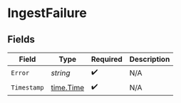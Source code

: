 # IngestFailure


## Fields

| Field                                     | Type                                      | Required                                  | Description                               |
| ----------------------------------------- | ----------------------------------------- | ----------------------------------------- | ----------------------------------------- |
| `Error`                                   | *string*                                  | :heavy_check_mark:                        | N/A                                       |
| `Timestamp`                               | [time.Time](https://pkg.go.dev/time#Time) | :heavy_check_mark:                        | N/A                                       |